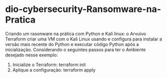 # dio-cybersecurity-Ransomware-na-Pratica
Criando um rasonware na prática com Python e Kali linux:
o Arvuivo Terraform criar uma VM com o Kali Linux usando e configura para instalar a versão mais recente do Python e executar código Python após a inicialização.
Considerando o seguintes passos para ter o Ambiente desejado nesse exemplo:
1. Inicialize o Terraform: terraform init
2. Aplique a configuração: terraform apply
